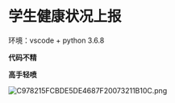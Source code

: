 # 学生健康状况上报

环境：vscode + python 3.6.8


**代码不精**

**高手轻喷**


![C978215FCBDE5DE4687F20073211B10C.png](https://i.loli.net/2020/03/02/tsa8cdLB4mjJNWM.png)




